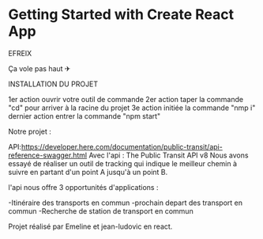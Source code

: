 # Getting Started with Create React App


EFREIX 


Ça vole pas haut ✈



INSTALLATION DU PROJET 


1er action ouvrir votre outil de commande
2er action taper la commande "cd" pour arriver à la racine du projet 
3e action initiée la commande "nmp i" 
dernier action entrer la commande "npm start"




Notre projet :


API:https://developer.here.com/documentation/public-transit/api-reference-swagger.html
Avec l'api : The Public Transit API v8 
Nous avons essayé de réaliser un outil de tracking qui indique le meilleur chemin à suivre en partant d'un point A jusqu'à un point B.


l'api nous offre 3 opportunités d'applications : 

-Itinéraire des transports en commun
-prochain depart des transport en commun 
-Recherche de station de transport en commun


Projet réalisé par Emeline et jean-ludovic en react.
